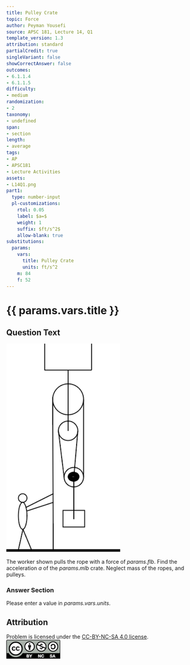 ```yaml
---
title: Pulley Crate
topic: Force
author: Peyman Yousefi
source: APSC 181, Lecture 14, Q1
template_version: 1.3
attribution: standard
partialCredit: true
singleVariant: false
showCorrectAnswer: false
outcomes:
- 6.1.1.4
- 6.1.1.5
difficulty:
- medium
randomization:
- 2
taxonomy:
- undefined
span:
- section
length:
- average
tags:
- AP
- APSC181
- Lecture Activities
assets:
- L14Q1.png
part1:
  type: number-input
  pl-customizations:
    rtol: 0.05
    label: $a=$
    weight: 1
    suffix: $ft/s^2$
    allow-blank: true
substitutions:
  params:
    vars:
      title: Pulley Crate
      units: ft/s^2
    m: 84
    f: 52
---
```

# {{ params.vars.title }}

## Question Text

<img src="L14Q1.png" width=60%>

The worker shown pulls the rope with a force of ${{params.f}}lb$.
Find the acceleration $a$ of the  ${{params.m}}lb$ crate.
Neglect mass of the ropes, and pulleys.

### Answer Section

Please enter a value in ${{ params.vars.units }}$.

## Attribution

Problem is licensed under the [CC-BY-NC-SA 4.0 license](https://creativecommons.org/licenses/by-nc-sa/4.0/).<br> ![The Creative Commons 4.0 license requiring attribution-BY, non-commercial-NC, and share-alike-SA license.](https://raw.githubusercontent.com/firasm/bits/master/by-nc-sa.png)